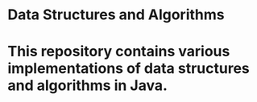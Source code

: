 <h1>Data Structures and Algorithms</h1>
  <h1>This repository contains various implementations of data structures and algorithms in Java.</h1>
                           
